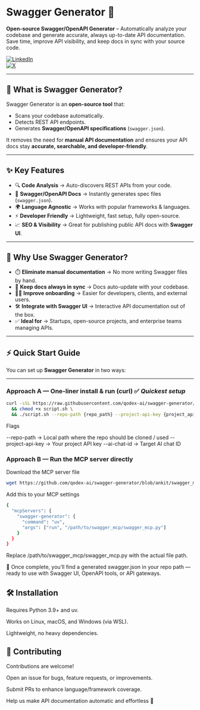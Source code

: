 # Swagger Generator 🚀  

**Open-source Swagger/OpenAPI Generator** – Automatically analyze your codebase and generate accurate, always up-to-date API documentation.  
Save time, improve API visibility, and keep docs in sync with your source code.  

[![LinkedIn](https://img.shields.io/badge/LinkedIn-0077B5?style=for-the-badge&logo=linkedin&logoColor=white)](https://www.linkedin.com/company/qodexai)  
[![X](https://img.shields.io/badge/Follow%20on%20X-000000?style=for-the-badge&logo=twitter&logoColor=white)](https://x.com/qodex_ai)  

---

## 📖 What is Swagger Generator?  

Swagger Generator is an **open-source tool** that:  
- Scans your codebase automatically.  
- Detects REST API endpoints.  
- Generates **Swagger/OpenAPI specifications** (`swagger.json`).  

It removes the need for **manual API documentation** and ensures your API docs stay **accurate, searchable, and developer-friendly**.  

---

## ✨ Key Features  

- 🔍 **Code Analysis** → Auto-discovers REST APIs from your code.  
- 📄 **Swagger/OpenAPI Docs** → Instantly generates spec files (`swagger.json`).  
- 🌍 **Language Agnostic** → Works with popular frameworks & languages.  
- ⚡ **Developer Friendly** → Lightweight, fast setup, fully open-source.  
- 📈 **SEO & Visibility** → Great for publishing public API docs with **Swagger UI**.  

---

## 🚀 Why Use Swagger Generator?  

- ⏱️ **Eliminate manual documentation** → No more writing Swagger files by hand.  
- 🔄 **Keep docs always in sync** → Docs auto-update with your codebase.  
- 👨‍💻 **Improve onboarding** → Easier for developers, clients, and external users.  
- 🛠️ **Integrate with Swagger UI** → Interactive API documentation out of the box.  
- ✅ **Ideal for** → Startups, open-source projects, and enterprise teams managing APIs.  

---

## ⚡ Quick Start Guide  

You can set up **Swagger Generator** in two ways:  

---

### Approach A — One-liner install & run (curl) ✅ *Quickest setup*  

```bash
curl -sSL https://raw.githubusercontent.com/qodex-ai/swagger-generator/refs/heads/main/run.sh -o script.sh \
  && chmod +x script.sh \
  && ./script.sh --repo-path {repo_path} --project-api-key {project_api_key} --ai-chat-id {ai_chat_id}
```

Flags

--repo-path → Local path where the repo should be cloned / used
--project-api-key → Your project API key
--ai-chat-id → Target AI chat ID

### Approach B — Run the MCP server directly

Download the MCP server file

```bash
wget https://github.com/qodex-ai/swagger-generator/blob/ankit/swagger_mcp.py -O swagger_mcp.py
```

Add this to your MCP settings
```bash
{
  "mcpServers": {
    "swagger-generator": {
      "command": "uv",
      "args": ["run", "/path/to/swagger_mcp/swagger_mcp.py"]
    }
  }
}
```

Replace /path/to/swagger_mcp/swagger_mcp.py with the actual file path.

📄 Once complete, you’ll find a generated swagger.json in your repo path — ready to use with Swagger UI, OpenAPI tools, or API gateways.

## 🛠️ Installation

Requires Python 3.9+ and uv.

Works on Linux, macOS, and Windows (via WSL).

Lightweight, no heavy dependencies.

## 🤝 Contributing

Contributions are welcome!

Open an issue for bugs, feature requests, or improvements.

Submit PRs to enhance language/framework coverage.

Help us make API documentation automatic and effortless 🚀
